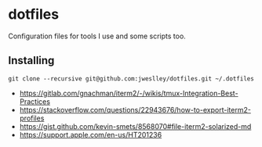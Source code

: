 # dotfiles

Configuration files for tools I use and some scripts too.

## Installing

    git clone --recursive git@github.com:jweslley/dotfiles.git ~/.dotfiles


- https://gitlab.com/gnachman/iterm2/-/wikis/tmux-Integration-Best-Practices
- https://stackoverflow.com/questions/22943676/how-to-export-iterm2-profiles
- https://gist.github.com/kevin-smets/8568070#file-iterm2-solarized-md
- https://support.apple.com/en-us/HT201236
